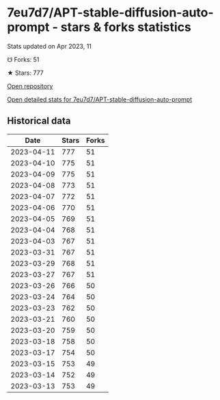 # 7eu7d7/APT-stable-diffusion-auto-prompt - stars & forks statistics

Stats updated on Apr 2023, 11

☋ Forks: 51

★ Stars: 777

[Open repository](https://github.com/7eu7d7/APT-stable-diffusion-auto-prompt)

[Open detailed stats for 7eu7d7/APT-stable-diffusion-auto-prompt](https://reviewgithub.com/rep/7eu7d7/APT-stable-diffusion-auto-prompt)

## Historical data
| Date | Stars | Forks |
|------|-------|-------|
| 2023-04-11 | 777 | 51 | 
| 2023-04-10 | 775 | 51 | 
| 2023-04-09 | 775 | 51 | 
| 2023-04-08 | 773 | 51 | 
| 2023-04-07 | 772 | 51 | 
| 2023-04-06 | 770 | 51 | 
| 2023-04-05 | 769 | 51 | 
| 2023-04-04 | 768 | 51 | 
| 2023-04-03 | 767 | 51 | 
| 2023-03-31 | 767 | 51 | 
| 2023-03-29 | 768 | 51 | 
| 2023-03-27 | 767 | 51 | 
| 2023-03-26 | 766 | 50 | 
| 2023-03-24 | 764 | 50 | 
| 2023-03-23 | 762 | 50 | 
| 2023-03-21 | 760 | 50 | 
| 2023-03-20 | 759 | 50 | 
| 2023-03-18 | 758 | 50 | 
| 2023-03-17 | 754 | 50 | 
| 2023-03-15 | 753 | 49 | 
| 2023-03-14 | 752 | 49 | 
| 2023-03-13 | 753 | 49 | 

